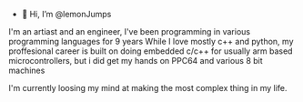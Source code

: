 - 👋 Hi, I’m @lemonJumps

I'm an artiast and an engineer, I've been programming in various programming languages for 9 years
While I love mostly c++ and python, my proffesional career is built on doing embedded c/c++ for usually arm based microcontrollers, but i did get my hands on PPC64 and various 8 bit machines 

I'm currently loosing my mind at making the most complex thing in my life.

<!---
lemonJumps/lemonJumps is a ✨ special ✨ repository because its `README.md` (this file) appears on your GitHub profile.
You can click the Preview link to take a look at your changes.
--->
